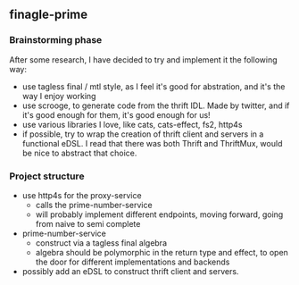 ## finagle-prime

### Brainstorming  phase

After some research, I have decided to try and implement it the following way:
- use tagless final / mtl style, as I feel it's good for abstration, and it's the way I enjoy working
- use scrooge, to generate code from the thrift IDL. Made by twitter, and if it's good enough for them, it's good enough for us!
- use various libraries I love, like cats, cats-effect, fs2, http4s
- if possible, try to wrap the creation of thrift client and servers in a functional eDSL. I read that there was both Thrift and ThriftMux, would be nice to abstract that choice.

### Project structure

- use http4s for the proxy-service
  - calls the prime-number-service
  - will probably implement different endpoints, moving forward, going from naive to semi complete
- prime-number-service
  - construct via a tagless final algebra
  - algebra should be polymorphic in the return type and effect, to open the door for different implementations and backends
- possibly add an eDSL to construct thrift client and servers.

